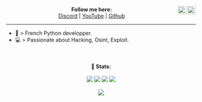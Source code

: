 <a href="https://discord.gg/vGKQs4Cczy" target="_blank" rel="nofollow"><img align="right" alt="Kaneki Server" width="22px" src="https://www.jing.fm/clipimg/full/243-2438094_discord-svg-chat-transparent-background-discord-logo-transparent.png" /></a>
<a href="https://github.com/KanekiX2" target="_blank" rel="nofollow"><img align="right" alt="Kaneki Github" width="22px" src="https://www.jing.fm/clipimg/full/155-1550734_github-png-transparent-images-github-png.png" /></a>
---  
<p align='center'>
  <b>Follow me here:</b><br>
  <a href="https://discord.gg/5bKTQXBjqG">Discord</a> |
  <a href="https://www.youtube.com/channel/UCdIuioH8MzwMD88XGkliupA">YouTube</a> |
  <a href="https://github.com/KanekiX2">Github</a>
</p>

----  

- 🚀 > French Python developper.  
- 💻 > Passionate about Hacking, Osint, Exploit.
 
  
  
  
<p align='center'>
  <br><br><b>📡 Stats:</b><br><br>
  <img src="https://img.shields.io/badge/%3C%2F%3E%20Github%20By-Kaneki-red">
  <img src="https://img.shields.io/github/followers/KanekiX2?style=flat-square">
  <img src="https://img.shields.io/github/stars/KanekiX2?style=flat-square">
  <img src="https://komarev.com/ghpvc/?username=KanekiX2&color=blue"><br><br>
  <img src = "https://github-readme-stats.vercel.app/api?username=KanekiX2&show_icons=true&theme=synthwave&line_height=22">
</p>
